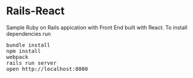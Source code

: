 <h1>Rails-React</h1>

<p>Sample Ruby on Rails appication with Front End built with React.  To install dependencies run</p>

<pre>
bundle install
npm install
webpack
rails run server
open http://localhost:8000
</pre>
